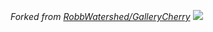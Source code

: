 *Forked from [RobbWatershed/GalleryCherry](https://github.com/RobbWatershed/GalleryCherry)*
![]([https://raw.githubusercontent.com/h6rd/assets/main/!welcome.png](https://github.com/h6rd/GalleryCherry-MaterialYou/blob/main/.assets/!welcome.png)https://github.com/h6rd/GalleryCherry-MaterialYou/blob/main/.assets/!welcome.png)
